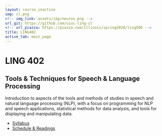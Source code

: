 ```yaml
---
layout: course_inactive
img: cl.png
<!-- img_link: assets/img/neuron.png -->
url_git: https://github.com/uiuc-ling-cl
<!-- url_piazza: https://piazza.com/illinois/spring2020/ling506 -->
title: LING402
active_tab: main_page 
---
```



# LING 402
## Tools & Techniques for Speech & Language Processing

Introduction to aspects of the tools and methods of studies in speech and natural language processing (NLP), with a focus on programming for NLP and speech applications, statistical methods for data analysis, and tools for displaying and manipulating  data.


* [Syllabus](syllabus.html)
* [Schedule & Readings](schedule.html)

<!-- * [Github](https://github.com/2019-Fall-UIUC-LING402)
* [Piazza](https://piazza.com/illinois/fall2019/ling402) -->
